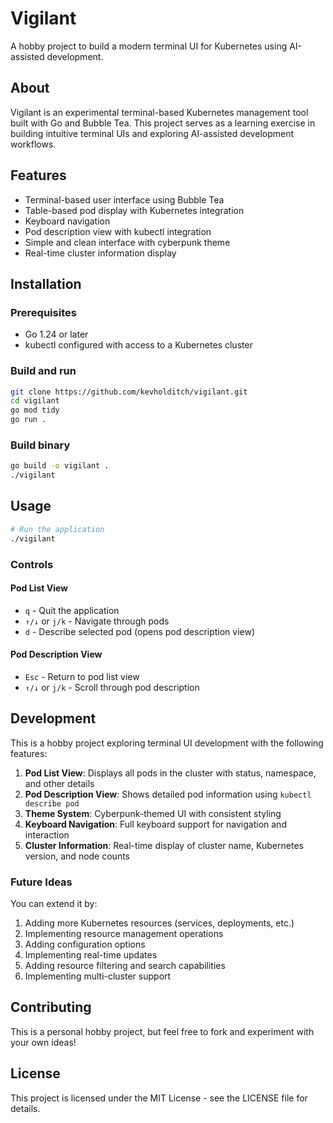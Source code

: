 # Vigilant

A hobby project to build a modern terminal UI for Kubernetes using AI-assisted development.

## About

Vigilant is an experimental terminal-based Kubernetes management tool built with Go and Bubble Tea. This project serves as a learning exercise in building intuitive terminal UIs and exploring AI-assisted development workflows.

## Features

- Terminal-based user interface using Bubble Tea
- Table-based pod display with Kubernetes integration
- Keyboard navigation
- Pod description view with kubectl integration
- Simple and clean interface with cyberpunk theme
- Real-time cluster information display

## Installation

### Prerequisites

- Go 1.24 or later
- kubectl configured with access to a Kubernetes cluster

### Build and run

```bash
git clone https://github.com/kevholditch/vigilant.git
cd vigilant
go mod tidy
go run .
```

### Build binary

```bash
go build -o vigilant .
./vigilant
```

## Usage

```bash
# Run the application
./vigilant
```

### Controls

#### Pod List View
- `q` - Quit the application
- `↑/↓` or `j/k` - Navigate through pods
- `d` - Describe selected pod (opens pod description view)

#### Pod Description View
- `Esc` - Return to pod list view
- `↑/↓` or `j/k` - Scroll through pod description

## Development

This is a hobby project exploring terminal UI development with the following features:

1. **Pod List View**: Displays all pods in the cluster with status, namespace, and other details
2. **Pod Description View**: Shows detailed pod information using `kubectl describe pod`
3. **Theme System**: Cyberpunk-themed UI with consistent styling
4. **Keyboard Navigation**: Full keyboard support for navigation and interaction
5. **Cluster Information**: Real-time display of cluster name, Kubernetes version, and node counts

### Future Ideas

You can extend it by:

1. Adding more Kubernetes resources (services, deployments, etc.)
2. Implementing resource management operations
3. Adding configuration options
4. Implementing real-time updates
5. Adding resource filtering and search capabilities
6. Implementing multi-cluster support

## Contributing

This is a personal hobby project, but feel free to fork and experiment with your own ideas!

## License

This project is licensed under the MIT License - see the LICENSE file for details. 